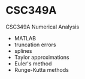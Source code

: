 # CSC349A
CSC349A
Numerical Analysis

  - MATLAB
  - truncation errors
  - splines
  - Taylor approximations
  - Euler's method
  - Runge-Kutta methods
